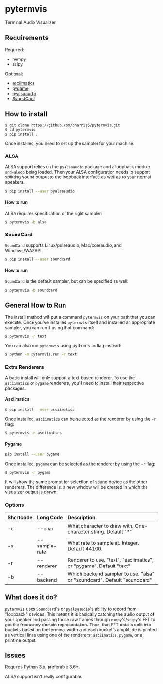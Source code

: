 # pytermvis
Terminal Audio Visualizer

## Requirements

Required:

* numpy
* scipy


Optional:

* [asciimatics](https://github.com/peterbrittain/asciimatics)
* [pygame](https://www.pygame.org/)
* [pyalsaaudio](https://github.com/larsimmisch/pyalsaaudio)
* [SoundCard](https://github.com/bastibe/SoundCard)

## How to install

```sh
$ git clone https://github.com/bharris6/pytermvis.git
$ cd pytermvis
$ pip install .
```

Once installed, you need to set up the sampler for your machine.

### ALSA

ALSA support relies on the `pyalsaaudio` package and a loopback module `snd-aloop` being loaded.  Then your ALSA configuration needs to support splitting sound output to the loopback interface as well as to your normal speakers.

```sh
$ pip install --user pyalsaaudio
```

#### How to run

ALSA requires specification of the right sampler:

```sh
$ pytermvis -b alsa
```

### SoundCard

`SoundCard` supports Linux/pulseaudio, Mac/coreaudio, and Windows/WASAPI.

```sh
$ pip install --user soundcard
```

#### How to run

`SoundCard` is the default sampler, but can be specified as well:

```sh
$ pytermvis -b soundcard
```

## General How to Run

The install method will put a command `pytermvis` on your path that you can execute.  Once you've installed `pytermvis` itself and installed an appropriate sampler, you can run it using that command:

```sh
$ pytermvis -r text
```

You can also run `pytermvis` using python's `-m` flag instead:

```sh
$ python -m pytermvis.run -r text
```

### Extra Renderers

A basic install will only support a text-based renderer.  To use the `asciimatics` or `pygame` renderers, you'll need to install their respective packages.

#### Asciimatics

```sh
$ pip install --user asciimatics
```

Once installed, `asciimatics` can be selected as the renderer by using the `-r` flag:

```sh
$ pytermvis -r asciimatics
```

#### Pygame

```sh
pip install --user pygame
``` 

Once installed, `pygame` can be selected as the renderer by using the `-r` flag:

```sh
$ pytermvis -r pygame
```

It will show the same prompt for selection of sound device as the other renderers.  The difference is, a new window will be created in which the visualizer output is drawn.  

### Options

| Shortcode | Long Code | Description |
|:----------|:----------|:------------|
| -c        | --char    | What character to draw with.  One-character string. Default "\*" |
| -s        | --sample-rate | What rate to sample at.  Integer.  Default 44100. |
| -r        | --renderer | Renderer to use.  "text", "asciimatics", or "pygame".  Default "text" |
| -b        | --backend | Which backend sampler to use.  "alsa" or "soundcard".  Default "soundcard" |

## What does it do?

`pytermvis` uses `SoundCard`'s or `pyalsaaudio`'s ability to record from "loopback" devices.  This means it is basically catching the audio output of your speaker and passing those raw frames through `numpy`'s/`scipy`'s FFT to get the frequency domain representation.  Then, that FFT data is split into buckets based on the terminal width and each bucket's amplitude is printed as vertical lines using one of the renderers: `asciimatics`, `pygame`, or a printline output.

## Issues 

Requires Python 3.x, preferable 3.6+.

ALSA support isn't really configurable.  
